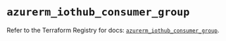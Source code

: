 # `azurerm_iothub_consumer_group`

Refer to the Terraform Registry for docs: [`azurerm_iothub_consumer_group`](https://registry.terraform.io/providers/hashicorp/azurerm/4.45.0/docs/resources/iothub_consumer_group).
